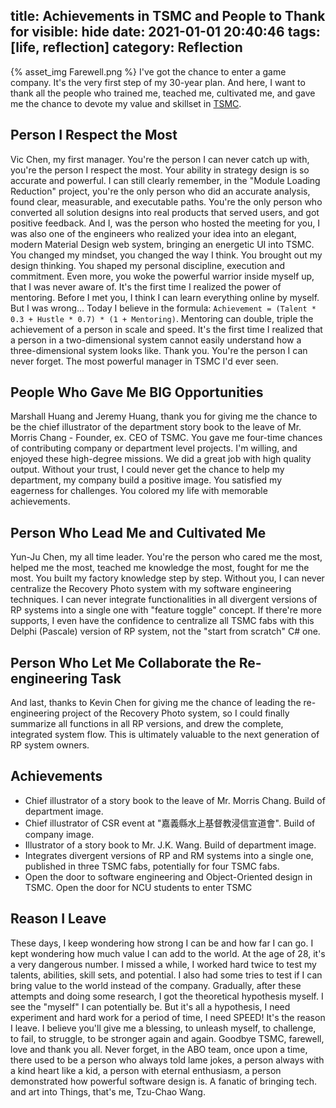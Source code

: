title: Achievements in TSMC and People to Thank for
visible: hide
date: 2021-01-01 20:40:46
tags: [life, reflection]
category: Reflection
---
{% asset_img Farewell.png %}
I've got the chance to enter a game company. It's the very first step of my 30-year plan. And here, I want to thank all the people who trained me, teached me, cultivated me, and gave me the chance to devote my value and skillset in [TSMC](https://www.tsmc.com/english).

<!--more-->

## Person I Respect the Most
Vic Chen, my first manager. You're the person I can never catch up with, you're the person I respect the most. Your ability in strategy design is so accurate and powerful. I can still clearly remember, in the "Module Loading Reduction" project, you're the only person who did an accurate analysis, found clear, measurable, and executable paths. You're the only person who converted all solution designs into real products that served users, and got positive feedback. And I, was the person who hosted the meeting for you, I was also one of the engineers who realized your idea into an elegant, modern Material Design web system, bringing an energetic UI into TSMC.
You changed my mindset, you changed the way I think. You brought out my design thinking. You shaped my personal discipline, execution and commitment. Even more, you woke the powerful warrior inside myself up, that I was never aware of. It's the first time I realized the power of mentoring. Before I met you, I think I can learn everything online by myself. But I was wrong... Today I believe in the formula: `Achievement = (Talent * 0.3 + Hustle * 0.7) * (1 + Mentoring)`. Mentoring can double, triple the achievement of a person in scale and speed. It's the first time I realized that a person in a two-dimensional system cannot easily understand how a three-dimensional system looks like.
Thank you. You're the person I can never forget. The most powerful manager in TSMC I'd ever seen.

## People Who Gave Me BIG Opportunities
Marshall Huang and Jeremy Huang, thank you for giving me the chance to be the chief illustrator of the department story book to the leave of Mr. Morris Chang - Founder, ex. CEO of TSMC. You gave me four-time chances of contributing company or department level projects. I'm willing, and enjoyed these high-degree missions. We did a great job with high quality output. Without your trust, I could never get the chance to help my department, my company build a positive image. You satisfied my eagerness for challenges. You colored my life with memorable achievements.

## Person Who Lead Me and Cultivated Me
Yun-Ju Chen, my all time leader. You're the person who cared me the most, helped me the most, teached me knowledge the most, fought for me the most. You built my factory knowledge step by step. Without you, I can never centralize the Recovery Photo system with my software engineering techniques. I can never integrate functionalities in all divergent versions of RP systems into a single one with "feature toggle" concept. If there're more supports, I even have the confidence to centralize all TSMC fabs with this Delphi (Pascale) version of RP system, not the "start from scratch" C# one.

## Person Who Let Me Collaborate the Re-engineering Task
And last, thanks to Kevin Chen for giving me the chance of leading the re-engineering project of the Recovery Photo system, so I could finally summarize all functions in all RP versions, and drew the complete, integrated system flow. This is ultimately valuable to the next generation of RP system owners.

## Achievements
- Chief illustrator of a story book to the leave of Mr. Morris Chang. Build of department image.
- Chief illustrator of CSR event at "嘉義縣水上基督教浸信宣道會". Build of company image.
- Illustrator of a story book to Mr. J.K. Wang. Build of department image.
- Integrates divergent versions of RP and RM systems into a single one, published in three TSMC fabs, potentially for four TSMC fabs.
- Open the door to software engineering and Object-Oriented design in TSMC. Open the door for NCU students to enter TSMC

## Reason I Leave
These days, I keep wondering how strong I can be and how far I can go. I kept wondering how much value I can add to the world. At the age of 28, it's a very dangerous number. I missed a while, I worked hard twice to test my talents, abilities, skill sets, and potential. I also had some tries to test if I can bring value to the world instead of the company. Gradually, after these attempts and doing some research, I got the theoretical hypothesis myself. I see the "myself" I can potentially be. But it's all a hypothesis, I need experiment and hard work for a period of time, I need SPEED! It's the reason I leave. I believe you'll give me a blessing, to unleash myself, to challenge, to fail, to struggle, to be stronger again and again.
Goodbye TSMC, farewell, love and thank you all. Never forget, in the ABO team, once upon a time, there used to be a person who always told lame jokes, a person always with a kind heart like a kid, a person with eternal enthusiasm, a person demonstrated how powerful software design is. A fanatic of bringing tech. and art into Things, that's me, Tzu-Chao Wang.
